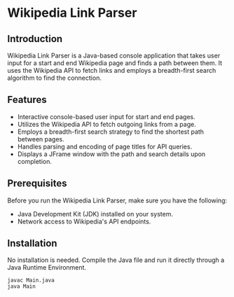 # Wikipedia Link Parser

## Introduction
Wikipedia Link Parser is a Java-based console application that takes user input for a start and end Wikipedia page and finds a path between them. It uses the Wikipedia API to fetch links and employs a breadth-first search algorithm to find the connection.

## Features
- Interactive console-based user input for start and end pages.
- Utilizes the Wikipedia API to fetch outgoing links from a page.
- Employs a breadth-first search strategy to find the shortest path between pages.
- Handles parsing and encoding of page titles for API queries.
- Displays a JFrame window with the path and search details upon completion.

## Prerequisites
Before you run the Wikipedia Link Parser, make sure you have the following:
- Java Development Kit (JDK) installed on your system.
- Network access to Wikipedia's API endpoints.

## Installation
No installation is needed. Compile the Java file and run it directly through a Java Runtime Environment.

```shell
javac Main.java
java Main
